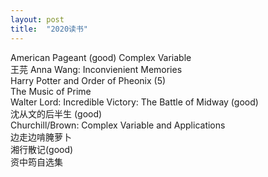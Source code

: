 ```yaml
---
layout: post
title:  "2020读书"
---
```


American Pageant (good)
Complex Variable  
王芫 Anna Wang: Inconvienient Memories  
Harry Potter and Order of Pheonix (5)  
The Music of Prime  
Walter Lord: Incredible Victory: The Battle of Midway (good)  
沈从文的后半生 (good)  
Churchill/Brown: Complex Variable and Applications  
边走边啃腌萝卜  
湘行散记(good)  
资中筠自选集  


